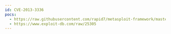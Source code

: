 ```yaml
---
id: CVE-2013-3336
pocs:
  - https://raw.githubusercontent.com/rapid7/metasploit-framework/master/modules/auxiliary/gather/coldfusion_pwd_props.rb
  - https://www.exploit-db.com/raw/25305
---
```

